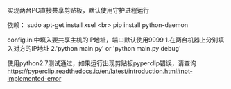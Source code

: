 实现两台PC直接共享剪贴板，默认使用守护进程运行

依赖：
sudo apt-get install xsel <br\> 
pip install python-daemon

config.ini中填入要共享主机的IP地址，端口默认使用9999
1.在两台机器上分别填入对方的IP地址
2.'python main.py' or 'python main.py debug'

使用python2.7测试通过，如果运行出现剪贴板pyperclip错误，请查询
https://pyperclip.readthedocs.io/en/latest/introduction.html#not-implemented-error

